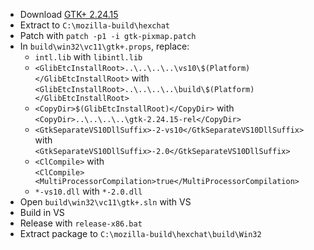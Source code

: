  * Download [GTK+ 2.24.15](http://ftp.gnome.org/pub/gnome/sources/gtk+/2.24/gtk+-2.24.15.tar.xz)
 * Extract to `C:\mozilla-build\hexchat`
 * Patch with `patch -p1 -i gtk-pixmap.patch`
 * In `build\win32\vc11\gtk+.props`, replace:
	* `intl.lib` with `libintl.lib`
	* `<GlibEtcInstallRoot>..\..\..\..\vs10\$(Platform)</GlibEtcInstallRoot>` with  
`<GlibEtcInstallRoot>..\..\..\..\build\$(Platform)</GlibEtcInstallRoot>`
	* `<CopyDir>$(GlibEtcInstallRoot)</CopyDir>` with  
`<CopyDir>..\..\..\..\gtk-2.24.15-rel</CopyDir>`
	* `<GtkSeparateVS10DllSuffix>-2-vs10</GtkSeparateVS10DllSuffix>` with  
`<GtkSeparateVS10DllSuffix>-2.0</GtkSeparateVS10DllSuffix>`
	* `<ClCompile>` with  
`<ClCompile><MultiProcessorCompilation>true</MultiProcessorCompilation>`
	* `*-vs10.dll` with `*-2.0.dll`
 * Open `build\win32\vc11\gtk+.sln` with VS
 * Build in VS
 * Release with `release-x86.bat`
 * Extract package to `C:\mozilla-build\hexchat\build\Win32`
